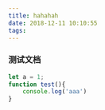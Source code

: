 ```yaml
---
title: hahahah
date: 2018-12-11 10:10:55
tags:
---
```


### 测试文档

```js
let a = 1;
function test(){
    console.log('aaa')
}
```
